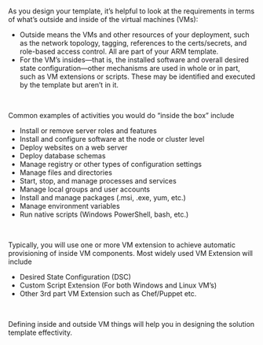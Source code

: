 <br>
<p>As you  design your template, it&rsquo;s helpful to look at the requirements in terms of  what&rsquo;s outside and inside of the virtual machines (VMs): </p>
<ul>
  <li>Outside  means the VMs and other resources of your deployment, such as the network  topology, tagging, references to the certs/secrets, and role-based access control.  All are part of your ARM template. </li>
  <li>For the  VM&rsquo;s insides&mdash;that is, the installed software and overall desired state  configuration&mdash;other mechanisms are used in whole or in part, such as VM  extensions or scripts. These may be identified and executed by the template but  aren&rsquo;t in it.</li>
</ul><br>
<p>Common  examples of activities you would do &ldquo;inside the box&rdquo; include </p>
<ul>
  <li>Install or remove server roles and features</li>
  <li>Install and configure software at the node or  cluster level</li>
  <li>Deploy websites on a web server</li>
  <li>Deploy database schemas</li>
  <li>Manage registry or other types of  configuration settings</li>
  <li>Manage files and directories</li>
  <li>Start, stop, and manage processes and  services</li>
  <li>Manage local groups and user accounts</li>
  <li>Install and manage packages (.msi, .exe, yum,  etc.)</li>
  <li>Manage environment variables</li>
  <li>Run native scripts (Windows PowerShell, bash,  etc.)</li>
</ul><br>
<p>Typically,  you will use one or more VM extension to achieve automatic  provisioning of inside VM components. Most widely used VM Extension will  include</p>
<ul>
  <li>Desired State Configuration (DSC)</li>
  <li>Custom Script Extension (For both Windows and  Linux VM&rsquo;s)</li>
  <li>Other 3rd part VM Extension such as  Chef/Puppet etc.</li>
</ul><br>
<p>Defining inside and outside VM things will help you in  designing the solution template effectivity.</p></font>
